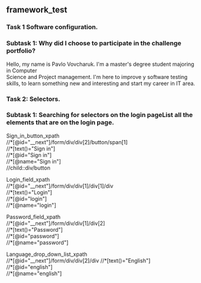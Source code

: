 ## framework_test
### Task 1 Software configuration.
### Subtask 1: Why did I choose to participate in the challenge portfolio?
<p>Hello, my name is Pavlo Vovcharuk. I'm a master's degree student majoring 
in Computer <br>Science and Project management.  I'm here to improve y software testing skills, to learn something 
new and interesting  and start my career in IT area.  </p>

### Task 2: Selectors.
### Subtask 1: Searching for selectors on the login pageList all the elements that are on the login page.

<p>Sign_in_button_xpath<br>
//*[@id="__next"]/form/div/div[2]/button/span[1] <br>
//*[text()="Sign in"] <br>
//*[@id="Sign in"]<br>
//*[@name="Sign in"]<br>
//child::div/button</p>

<p>Login_field_xpath<br>
//*[@id="__next"]/form/div/div[1]/div[1]/div<br>
//*[text()="Login"]<br>
//*[@id="login"]<br>
//*[@name="login"]
</p>

<p>Password_field_xpath<br>
//*[@id="__next"]/form/div/div[1]/div[2]<br>
//*[text()="Password"]<br>
//*[@id="password"]<br>
//*[@name="password"]
</p>

<p>Language_drop_down_list_xpath<br>
//*[@id="__next"]/form/div/div[2]/div
//*[text()="English"]<br>
//*[@id="english"]<br>
//*[@name="english"]
</p>